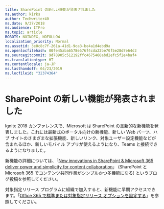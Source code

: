 ```yaml
---
title: SharePoint の新しい機能が発表されました
ms.author: kirks
author: Techwriter40
ms.date: 9/27/2018
ms.audience: ITPro
ms.topic: article
ROBOTS: NOINDEX, NOFOLLOW
localization_priority: Normal
ms.assetid: 3e0c8c7f-261a-41d1-9ca3-be4a1d4ebd9a
ms.openlocfilehash: 00fe45aba6578e576f4cda22be70f5e28d7e64d3
ms.sourcegitcommit: 9d78905c512192ffc4675468abd2efc5f2e4baf4
ms.translationtype: HT
ms.contentlocale: ja-JP
ms.lasthandoff: 04/23/2019
ms.locfileid: "32374364"
---
```

# <a name="sharepoint-new-features-announced"></a>SharePoint の新しい機能が発表されました

Ignite 2018 カンファレンスで、Microsoft は SharePoint の革新的な新機能を発表しました。これには最新式のポータル向けの新機能、新しい Web パーツ、ハブ サイトのさまざまな拡張機能、新しいリンク、対象ユーザー設定機能などが含まれるほか、新しいモバイル アプリが使えるようになり、Teams と接続できるようになりました。
  
新機能の詳細については、「[New innovations in SharePoint &amp; Microsoft 365 deliver power and simplicity for content collaboration](https://go.microsoft.com/fwlink/?linkid=2026502)」 (SharePoint と Microsoft 365 でコンテンツ共同作業がシンプルかつ多機能になる) というブログ投稿を参照してください。
  
対象指定リリース プログラムに組織で加入すると、新機能に早期アクセスできます。「[Office 365 で標準または対象指定リリース オプションを設定する](https://docs.microsoft.com/office365/admin/manage/release-options-in-office-365)」を参照してください。
